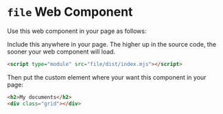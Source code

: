 # `file` Web Component

Use this web component in your page as follows:

Include this anywhere in your page. The higher up in the source code, the sooner your web component will load.

```html
<script type="module" src="file/dist/index.mjs"></script>
```

Then put the custom element where your want this component in your page:

```html
<h2>My documents</h2>
<div class="grid"></div>
```
